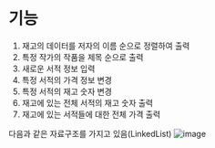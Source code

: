 # 기능
1. 재고의 데이터를 저자의 이름 순으로 정렬하여 출력
2. 특정 작가의 작품을 제목 순으로 출력
3. 새로운 서적 정보 입력
4. 특정 서적의 가격 정보 변경
5. 특정 서적의 재고 숫자 변경
6. 재고에 있는 전체 서적의 재고 숫자 출력
7. 재고에 있는 서적들에 대한 전체 가격 출력

다음과 같은 자료구조를 가지고 있음(LinkedList)
![image](https://user-images.githubusercontent.com/86957779/169465694-48de1729-01d9-4c9f-a730-0e6965aca0b7.png)

